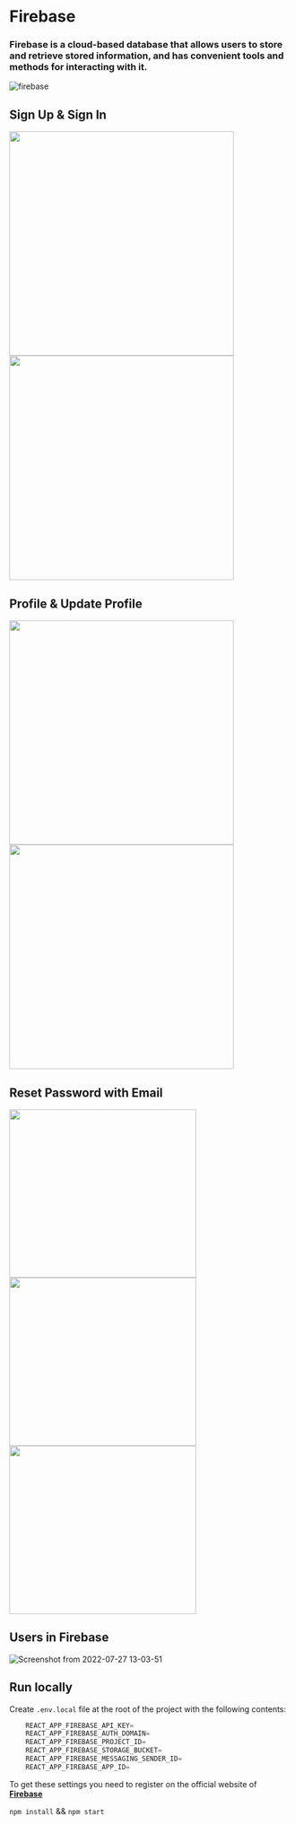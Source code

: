 # Firebase

### Firebase is a cloud-based database that allows users to store and retrieve stored information, and has convenient tools and methods for interacting with it.

![firebase](https://user-images.githubusercontent.com/76901834/181014909-78afd3a9-5696-42d1-9bae-703b607d601a.png)

## Sign Up & Sign In
<p align="left"> 
  <img src="https://user-images.githubusercontent.com/76901834/181222574-0464e0a4-a2be-4f75-b55f-45437aa1f8d9.png" width="400" height="400" />
  <img src="https://user-images.githubusercontent.com/76901834/181223419-e0ebdc84-3d84-41a7-9651-6cdd7b9b1441.png" width="400" height="400" />
</p>

## Profile & Update Profile
<p align="left"> 
  <img src="https://user-images.githubusercontent.com/76901834/181223849-b2cc84c9-0bac-4b96-ac7d-70430f2d6527.png" width="400" height="400" />
  <img src="https://user-images.githubusercontent.com/76901834/181224411-6a40e744-016a-4767-a401-28e875ce943a.png" width="400" height="400" />
</p>

## Reset Password with Email
<p align="left"> 
  <img src="https://user-images.githubusercontent.com/76901834/181225184-94384aae-fa7d-4ae7-a523-0aeaec3b3c7f.png" width="333" height="300" />
  <img src="https://user-images.githubusercontent.com/76901834/181225327-c0574216-8a26-435f-aa62-5c58e8ba6f64.png" width="333" height="300" />
  <img src="https://user-images.githubusercontent.com/76901834/181225471-c9e306b0-4dfc-4d7f-a0b0-e1963bb49965.png" width="333" height="300" />
</p>

## Users in Firebase

![Screenshot from 2022-07-27 13-03-51](https://user-images.githubusercontent.com/76901834/181226016-ba36455d-a6cd-4b5c-abfc-f06f6de29b42.png)

## Run locally


Create `.env.local` file at the root of the project with the following contents:

```javascript
    REACT_APP_FIREBASE_API_KEY=
    REACT_APP_FIREBASE_AUTH_DOMAIN=
    REACT_APP_FIREBASE_PROJECT_ID=
    REACT_APP_FIREBASE_STORAGE_BUCKET=
    REACT_APP_FIREBASE_MESSAGING_SENDER_ID=
    REACT_APP_FIREBASE_APP_ID=
```
To get these settings you need to register on the official website of **[Firebase](https://firebase.google.com/)**

`npm install` && `npm start`

